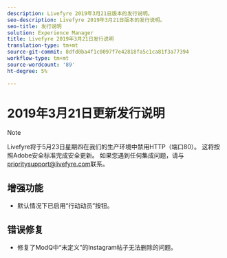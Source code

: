 ```yaml
---
description: Livefyre 2019年3月21日版本的发行说明。
seo-description: Livefyre 2019年3月21日版本的发行说明。
seo-title: 发行说明
solution: Experience Manager
title: Livefyre 2019年3月21日发行说明
translation-type: tm+mt
source-git-commit: 8dfd0ba4f1c0097f7e42818fa5c1ca81f3a77394
workflow-type: tm+mt
source-wordcount: '89'
ht-degree: 5%

---
```



# 2019年3月21日更新发行说明

>[!NOTE]
>
>Livefyre将于5月23日星期四在我们的生产环境中禁用HTTP（端口80）。  这将按照Adobe安全标准完成安全更新。  如果您遇到任何集成问题，请与[prioritysupport@livefyre.com](mailto:prioritysupport@livefyre.com)联系。

## 增强功能

* 默认情况下已启用“行动动员”按钮。


## 错误修复

* 修复了ModQ中“未定义”的Instagram帖子无法删除的问题。
